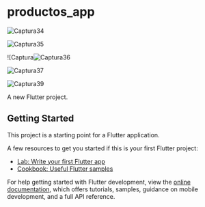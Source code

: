 # productos_app

![Captura34](https://user-images.githubusercontent.com/62777613/211676190-05cd8688-11be-4eba-9e39-3c2209b53a95.PNG)

![Captura35](https://user-images.githubusercontent.com/62777613/212190705-447c30b5-c4ed-4415-be0e-06c8338d1ce0.PNG)

![Captura![Captura36](https://user-images.githubusercontent.com/62777613/212190519-12fa1a4a-9b76-45c2-b428-a0d99e6d7e0b.PNG)

![Captura37](https://user-images.githubusercontent.com/62777613/212190610-a3237621-b4db-403e-8a62-a9d6a14c9d36.PNG)

![Captura39](https://user-images.githubusercontent.com/62777613/212494354-f1d50377-e775-47ea-842f-898ca1e107b5.PNG)


A new Flutter project.

## Getting Started

This project is a starting point for a Flutter application.

A few resources to get you started if this is your first Flutter project:

- [Lab: Write your first Flutter app](https://docs.flutter.dev/get-started/codelab)
- [Cookbook: Useful Flutter samples](https://docs.flutter.dev/cookbook)

For help getting started with Flutter development, view the
[online documentation](https://docs.flutter.dev/), which offers tutorials,
samples, guidance on mobile development, and a full API reference.

